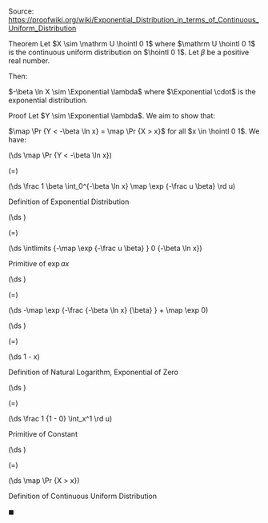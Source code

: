 # 

Source: https://proofwiki.org/wiki/Exponential_Distribution_in_terms_of_Continuous_Uniform_Distribution

Theorem
Let $X \sim \mathrm U \hointl 0 1$ where $\mathrm U \hointl 0 1$ is the continuous uniform distribution on $\hointl 0 1$.
Let $\beta$ be a positive real number.

Then: 

$-\beta \ln X \sim \Exponential \lambda$
where $\Exponential \cdot$ is the exponential distribution.


Proof
Let $Y \sim \Exponential \lambda$.
We aim to show that:

$\map \Pr {Y < -\beta \ln x} = \map \Pr {X > x}$
for all $x \in \hointl 0 1$.
We have:














\(\ds \map \Pr {Y < -\beta \ln x}\)

\(=\)







\(\ds \frac 1 \beta \int_0^{-\beta \ln x} \map \exp {-\frac u \beta} \rd u\)





Definition of Exponential Distribution














\(\ds \)

\(=\)







\(\ds \intlimits {-\map \exp {-\frac u \beta} } 0 {-\beta \ln x}\)





Primitive of $\exp a x$














\(\ds \)

\(=\)







\(\ds -\map \exp {-\frac {-\beta \ln x} {\beta} } + \map \exp 0\)




















\(\ds \)

\(=\)







\(\ds 1 - x\)





Definition of Natural Logarithm, Exponential of Zero














\(\ds \)

\(=\)







\(\ds \frac 1 {1 - 0} \int_x^1 \rd u\)





Primitive of Constant














\(\ds \)

\(=\)







\(\ds \map \Pr {X > x}\)





Definition of Continuous Uniform Distribution



$\blacksquare$





